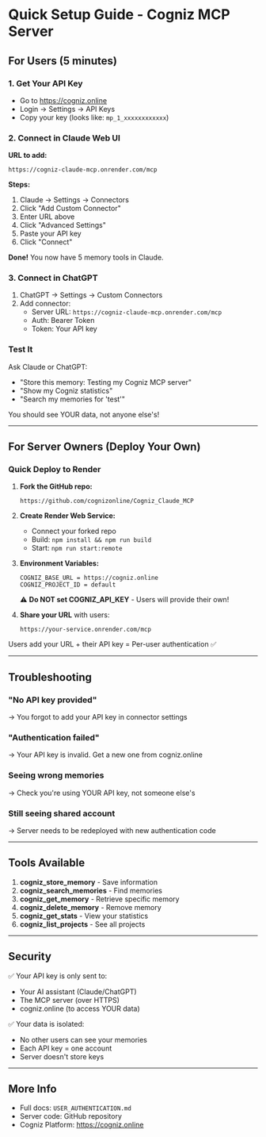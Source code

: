 # Quick Setup Guide - Cogniz MCP Server

## For Users (5 minutes)

### 1. Get Your API Key
- Go to https://cogniz.online
- Login → Settings → API Keys
- Copy your key (looks like: `mp_1_xxxxxxxxxxxx`)

### 2. Connect in Claude Web UI

**URL to add:**
```
https://cogniz-claude-mcp.onrender.com/mcp
```

**Steps:**
1. Claude → Settings → Connectors
2. Click "Add Custom Connector"
3. Enter URL above
4. Click "Advanced Settings"
5. Paste your API key
6. Click "Connect"

**Done!** You now have 5 memory tools in Claude.

### 3. Connect in ChatGPT

1. ChatGPT → Settings → Custom Connectors
2. Add connector:
   - Server URL: `https://cogniz-claude-mcp.onrender.com/mcp`
   - Auth: Bearer Token
   - Token: Your API key

### Test It

Ask Claude or ChatGPT:
- "Store this memory: Testing my Cogniz MCP server"
- "Show my Cogniz statistics"
- "Search my memories for 'test'"

You should see YOUR data, not anyone else's!

---

## For Server Owners (Deploy Your Own)

### Quick Deploy to Render

1. **Fork the GitHub repo:**
   ```
   https://github.com/cognizonline/Cogniz_Claude_MCP
   ```

2. **Create Render Web Service:**
   - Connect your forked repo
   - Build: `npm install && npm run build`
   - Start: `npm run start:remote`

3. **Environment Variables:**
   ```
   COGNIZ_BASE_URL = https://cogniz.online
   COGNIZ_PROJECT_ID = default
   ```
   ⚠️ **Do NOT set COGNIZ_API_KEY** - Users will provide their own!

4. **Share your URL** with users:
   ```
   https://your-service.onrender.com/mcp
   ```

Users add your URL + their API key = Per-user authentication ✅

---

## Troubleshooting

### "No API key provided"
→ You forgot to add your API key in connector settings

### "Authentication failed"
→ Your API key is invalid. Get a new one from cogniz.online

### Seeing wrong memories
→ Check you're using YOUR API key, not someone else's

### Still seeing shared account
→ Server needs to be redeployed with new authentication code

---

## Tools Available

1. **cogniz_store_memory** - Save information
2. **cogniz_search_memories** - Find memories
3. **cogniz_get_memory** - Retrieve specific memory
4. **cogniz_delete_memory** - Remove memory
5. **cogniz_get_stats** - View your statistics
6. **cogniz_list_projects** - See all projects

---

## Security

✅ Your API key is only sent to:
- Your AI assistant (Claude/ChatGPT)
- The MCP server (over HTTPS)
- cogniz.online (to access YOUR data)

✅ Your data is isolated:
- No other users can see your memories
- Each API key = one account
- Server doesn't store keys

---

## More Info

- Full docs: `USER_AUTHENTICATION.md`
- Server code: GitHub repository
- Cogniz Platform: https://cogniz.online

